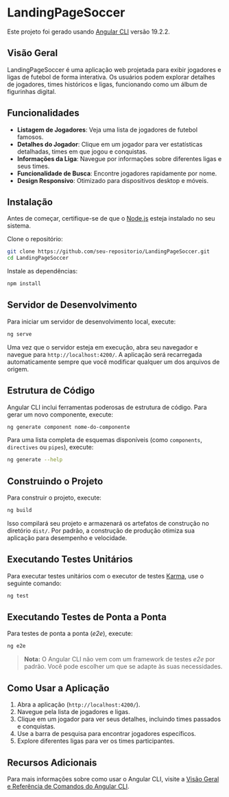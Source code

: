 # LandingPageSoccer

Este projeto foi gerado usando [Angular CLI](https://github.com/angular/angular-cli) versão 19.2.2.

## Visão Geral
LandingPageSoccer é uma aplicação web projetada para exibir jogadores e ligas de futebol de forma interativa. Os usuários podem explorar detalhes de jogadores, times históricos e ligas, funcionando como um álbum de figurinhas digital.

## Funcionalidades
- **Listagem de Jogadores**: Veja uma lista de jogadores de futebol famosos.
- **Detalhes do Jogador**: Clique em um jogador para ver estatísticas detalhadas, times em que jogou e conquistas.
- **Informações da Liga**: Navegue por informações sobre diferentes ligas e seus times.
- **Funcionalidade de Busca**: Encontre jogadores rapidamente por nome.
- **Design Responsivo**: Otimizado para dispositivos desktop e móveis.

## Instalação
Antes de começar, certifique-se de que o [Node.js](https://nodejs.org/) esteja instalado no seu sistema.

Clone o repositório:
```bash
git clone https://github.com/seu-repositorio/LandingPageSoccer.git
cd LandingPageSoccer
```

Instale as dependências:
```bash
npm install
```

## Servidor de Desenvolvimento
Para iniciar um servidor de desenvolvimento local, execute:
```bash
ng serve
```

Uma vez que o servidor esteja em execução, abra seu navegador e navegue para `http://localhost:4200/`. A aplicação será recarregada automaticamente sempre que você modificar qualquer um dos arquivos de origem.

## Estrutura de Código
Angular CLI inclui ferramentas poderosas de estrutura de código. Para gerar um novo componente, execute:
```bash
ng generate component nome-do-componente
```

Para uma lista completa de esquemas disponíveis (como `components`, `directives` ou `pipes`), execute:
```bash
ng generate --help
```

## Construindo o Projeto
Para construir o projeto, execute:
```bash
ng build
```

Isso compilará seu projeto e armazenará os artefatos de construção no diretório `dist/`. Por padrão, a construção de produção otimiza sua aplicação para desempenho e velocidade.

## Executando Testes Unitários
Para executar testes unitários com o executor de testes [Karma](https://karma-runner.github.io), use o seguinte comando:
```bash
ng test
```

## Executando Testes de Ponta a Ponta
Para testes de ponta a ponta (*e2e*), execute:
```bash
ng e2e
```

> **Nota:** O Angular CLI não vem com um framework de testes *e2e* por padrão. Você pode escolher um que se adapte às suas necessidades.

## Como Usar a Aplicação
1. Abra a aplicação (`http://localhost:4200/`).
2. Navegue pela lista de jogadores e ligas.
3. Clique em um jogador para ver seus detalhes, incluindo times passados e conquistas.
4. Use a barra de pesquisa para encontrar jogadores específicos.
5. Explore diferentes ligas para ver os times participantes.

## Recursos Adicionais
Para mais informações sobre como usar o Angular CLI, visite a [Visão Geral e Referência de Comandos do Angular CLI](https://angular.dev/tools/cli).

